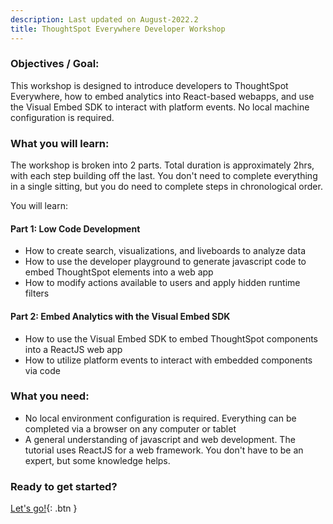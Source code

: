 ```yaml
---
description: Last updated on August-2022.2
title: ThoughtSpot Everywhere Developer Workshop
---
```


### Objectives / Goal:
This workshop is designed to introduce developers to ThoughtSpot Everywhere, how to embed analytics into React-based webapps, and use the Visual Embed SDK to interact with platform events. No local machine configuration is required.

### What you will learn:
The workshop is broken into 2 parts. Total duration is approximately 2hrs, with each step building off the last. You don't need to complete everything in a single sitting, but you do need to complete steps in chronological order. 

You will learn:

#### Part 1: Low Code Development
- How to create search, visualizations, and liveboards to analyze data
- How to use the developer playground to generate javascript code to embed ThoughtSpot elements into a web app
- How to modify actions available to users and apply hidden runtime filters

#### Part 2: Embed Analytics with the Visual Embed SDK
- How to use the Visual Embed SDK to embed ThoughtSpot components into a ReactJS web app
- How to utilize platform events to interact with embedded components via code

### What you need:
- No local environment configuration is required. Everything can be completed via a browser on any computer or tablet
- A general understanding of javascript and web development. The tutorial uses ReactJS for a web framework. You don't have to be an expert, but some knowledge helps.

### Ready to get started?
[Let's go!](/ts-dev-workshop-short-2022-aug.2/index.html){: .btn }

